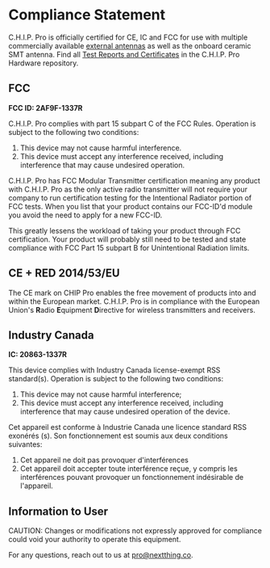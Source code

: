 # Compliance Statement

C.H.I.P. Pro is officially certified for CE, IC and FCC for use with multiple commercially available [external antennas](/chip_pro_devkit.html#wifi-antenna) as well as the onboard ceramic SMT antenna. Find all [Test Reports and Certificates](https://github.com/NextThingCo/CHIP_Pro-Hardware/tree/master/Compliance) in the C.H.I.P. Pro Hardware repository.

## FCC

**FCC ID: 2AF9F-1337R**

C.H.I.P. Pro complies with part 15 subpart C of the FCC Rules. Operation is subject to the following two conditions:

1. This device may not cause harmful interference.
2. This device must accept any interference received, including interference that may cause undesired operation.

C.H.I.P. Pro has FCC Modular Transmitter certification meaning any product with C.H.I.P. Pro as the only active radio transmitter will not require your company to run certification testing for the Intentional Radiator portion of FCC tests. When you list that your product contains our FCC-ID'd module you avoid the need to apply for a new FCC-ID.

This greatly lessens the workload of taking your product through FCC certification. Your product will probably still need to be tested and state compliance with FCC Part 15 subpart B for Unintentional Radiation limits.

## CE + RED 2014/53/EU

The CE mark on CHIP Pro enables the free movement of products into and within the European market. C.H.I.P. Pro is in compliance with the European Union's **R**adio **E**quipment **D**irective for wireless transmitters and receivers.

## Industry Canada

**IC: 20863-1337R**

This device complies with Industry Canada license-exempt RSS standard(s). Operation is subject to the following two conditions:

1. This device may not cause harmful interference;
2. This device must accept any interference received, including interference that may cause undesired operation of the device.

Cet appareil est conforme à Industrie Canada une licence standard RSS exonérés (s). Son fonctionnement est soumis aux deux conditions suivantes:
1. Cet appareil ne doit pas provoquer d'interférences
2. Cet appareil doit accepter toute interférence reçue, y compris les interférences pouvant provoquer un fonctionnement indésirable de l'appareil.

## Information to User
CAUTION: Changes or modifications not expressly approved for compliance could void your authority to operate this equipment.

For any questions, reach out to us at pro@nextthing.co.

